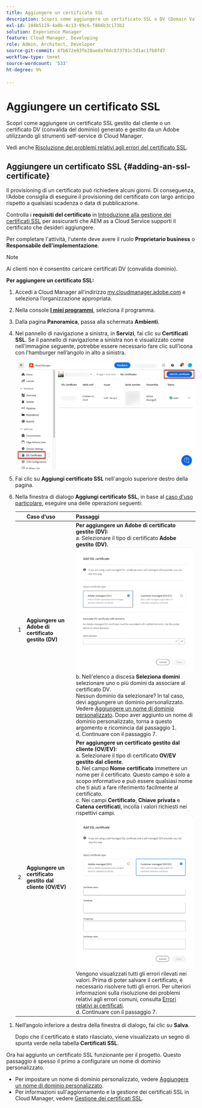 ```yaml
---
title: Aggiungere un certificato SSL
description: Scopri come aggiungere un certificato SSL o DV (Domain Validation) personalizzato utilizzando gli strumenti self-service di Cloud Manager.
exl-id: 104b5119-4a8b-4c13-99c6-f866b3c173b2
solution: Experience Manager
feature: Cloud Manager, Developing
role: Admin, Architect, Developer
source-git-commit: 6fb672e03fe28ae8af6dc873791c7d1ac1fb8fd7
workflow-type: tm+mt
source-wordcount: '533'
ht-degree: 9%

---
```



# Aggiungere un certificato SSL

Scopri come aggiungere un certificato SSL gestito dal cliente o un certificato DV (convalida del dominio) generato e gestito da un Adobe utilizzando gli strumenti self-service di Cloud Manager.

Vedi anche [Risoluzione dei problemi relativi agli errori del certificato SSL](/help/implementing/cloud-manager/managing-ssl-certifications/troubleshoot-ssl-cert.md).


## Aggiungere un certificato SSL {#adding-an-ssl-certificate}

Il provisioning di un certificato può richiedere alcuni giorni. Di conseguenza, l’Adobe consiglia di eseguire il provisioning del certificato con largo anticipo rispetto a qualsiasi scadenza o data di pubblicazione.

Controlla i **requisiti del certificato** in [Introduzione alla gestione dei certificati SSL](/help/implementing/cloud-manager/managing-ssl-certifications/introduction.md#requirements) per assicurarti che AEM as a Cloud Service supporti il certificato che desideri aggiungere.

Per completare l&#39;attività, l&#39;utente deve avere il ruolo **Proprietario business** o **Responsabile dell&#39;implementazione**.

>[!NOTE]
>
>Ai clienti non è consentito caricare certificati DV (convalida dominio).

**Per aggiungere un certificato SSL:**

1. Accedi a Cloud Manager all’indirizzo [my.cloudmanager.adobe.com](https://my.cloudmanager.adobe.com/) e seleziona l’organizzazione appropriata.

1. Nella console **[I miei programmi](/help/implementing/cloud-manager/navigation.md#my-programs)**, seleziona il programma.

1. Dalla pagina **Panoramica**, passa alla schermata **Ambienti**.

1. Nel pannello di navigazione a sinistra, in **Servizi**, fai clic su **Certificati SSL**. Se il pannello di navigazione a sinistra non è visualizzato come nell’immagine seguente, potrebbe essere necessario fare clic sull’icona con l’hamburger nell’angolo in alto a sinistra.

   ![Aggiunta di un certificato SSL](/help/implementing/cloud-manager/assets/ssl/ssl-cert-add.png)

1. Fai clic su **Aggiungi certificato SSL** nell&#39;angolo superiore destro della pagina.

1. Nella finestra di dialogo **Aggiungi certificato SSL**, in base al [caso d&#39;uso particolare](/help/implementing/cloud-manager/managing-ssl-certifications/introduction.md), eseguire una delle operazioni seguenti:

   | | Caso d’uso | Passaggi |
   | --- | --- | --- |
   | 1 | **Aggiungere un Adobe di certificato gestito (DV)** | **Per aggiungere un Adobe di certificato gestito (DV):**<br> a. Selezionare il tipo di certificato **Adobe gestito (DV)**.<br>![Aggiungere un certificato DV](/help/implementing/cloud-manager/assets/ssl/add-dv-certificate.png)<br>b. Nell&#39;elenco a discesa **Seleziona domini** selezionare uno o più domini da associare al certificato DV.<br>Nessun dominio da selezionare? In tal caso, devi aggiungere un dominio personalizzato. Vedere [Aggiungere un nome di dominio personalizzato](/help/implementing/cloud-manager/custom-domain-names/add-custom-domain-name.md). Dopo aver aggiunto un nome di dominio personalizzato, torna a questo argomento e ricomincia dal passaggio 1.<br> d. Continuare con il passaggio 7. |
   | 2 | **Aggiungere un certificato gestito dal cliente (OV/EV)** | **Per aggiungere un certificato gestito dal cliente (OV/EV):**<br> a. Selezionare il tipo di certificato **OV/EV gestito dal cliente**.<br> b. Nel campo **Nome certificato** immettere un nome per il certificato. Questo campo è solo a scopo informativo e può essere qualsiasi nome che ti aiuti a fare riferimento facilmente al certificato.<br>c. Nei campi **Certificato**, **Chiave privata** e **Catena certificati**, incolla i valori richiesti nei rispettivi campi.<br>![Finestra di dialogo Aggiungi certificato SSL](/help/implementing/cloud-manager/assets/ssl/ssl-cert-02.png)<br>Vengono visualizzati tutti gli errori rilevati nei valori. Prima di poter salvare il certificato, è necessario risolvere tutti gli errori. Per ulteriori informazioni sulla risoluzione dei problemi relativi agli errori comuni, consulta [Errori relativi ai certificati](#certificate-errors).<br> d. Continuare con il passaggio 7. |

<!--
    **Add an SSL certificate:**
    1. Select the certificate type **Customer managed (OV/EV)**.
    1. In **Certificate name** field, enter a name for your certificate. This field is for informational purposes only and can be any name that helps you reference your certificate easily.
    1. In the **Certificate**, **Private key**, and **Certificate chain** fields, paste the required values into their respective fields.

        ![Add SSL certificate dialog box](/help/implementing/cloud-manager/assets/ssl/ssl-cert-02.png)
  
    Any detected errors in values are displayed. Before you can save your certificate, you must address all errors. See [Certificate errors](#certificate-errors) to learn more about troubleshooting common errors.

    **Add a DV certificate:**
    1. Select the certificate type **Adobe managed (DV)**.

        ![Adding a DC certificate](/help/implementing/cloud-manager/assets/ssl/add-dv-certificate.png)

    1. In the **Select domains** drop-down list, select one or more domains that you want associated with the DV certificate.

        No domains to select? If so, it means that you must add a custom domain. See [Add a custom domain](#add-custom-domain). When you are finished, resume the steps from the beginning again. -->

1. Nell’angolo inferiore a destra della finestra di dialogo, fai clic su **Salva**.

   Dopo che il certificato è stato rilasciato, viene visualizzato un segno di spunta verde nella tabella **Certificati SSL**.

Ora hai aggiunto un certificato SSL funzionante per il progetto. Questo passaggio è spesso il primo a configurare un nome di dominio personalizzato.

* Per impostare un nome di dominio personalizzato, vedere [Aggiungere un nome di dominio personalizzato](/help/implementing/cloud-manager/custom-domain-names/add-custom-domain-name.md).
* Per informazioni sull&#39;aggiornamento e la gestione dei certificati SSL in Cloud Manager, vedere [Gestione dei certificati SSL](/help/implementing/cloud-manager/managing-ssl-certifications/managing-certificates.md).

<!--
### Add a custom domain {#add-custom-domain}

Before you can add an Adobe generated and managed Domain Validated (DV) certificate, you must first add a custom domain. The process for doing so is nearly the same as detailed in [Introduction to custom domain names](/help/implementing/cloud-manager/custom-domain-names/introduction.md) and [Add a custom domain name](/help/implementing/cloud-manager/custom-domain-names/add-custom-domain-name.md). However, that functionality is now slightly expanded, as described below.

1. When adding a custom domain name, in the **Verify domain** dialog box, select an **Adobe managed certificate**.

    ![Choose Adobe-managed](assets/verify-domain-dialog.png)

1. In the **Verify domain** dialog box, add a CNAME verification record to your DNS.

    ![Add CNAME entry](assets/verify-domain-dialog-adobe-managed.png)

1. After the domain is created, click the ellipsis button in the list of domains and select **Verify** to verify the domain.

    ![Verify domain](assets/verify-domain.png) 

1. Resume the task [Add a DV certificate](#adding-an-ssl-certificate). -->


